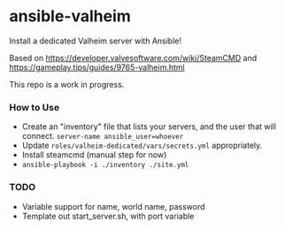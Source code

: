 # ansible-valheim

Install a dedicated Valheim server with Ansible!

Based on https://developer.valvesoftware.com/wiki/SteamCMD and https://gameplay.tips/guides/9765-valheim.html 

This repo is a work in progress. 

### How to Use
 - Create an "inventory" file that lists your servers, and the user that will connect. `server-name ansible_user=whoever`
 - Update `roles/valheim-dedicated/vars/secrets.yml` appropriately. 
 - Install steamcmd (manual step for now)
 - `ansible-playbook -i ./inventory ./site.yml`

### TODO
 - Variable support for name, world name, password
 - Template out start\_server.sh, with port variable
